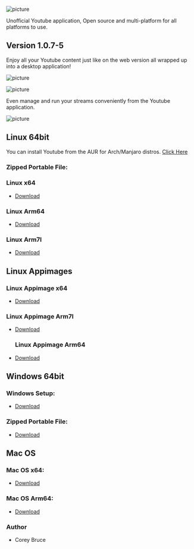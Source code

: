 ![picture](https://i.ibb.co/qDsmMMS/youtube-logo-png-transparent-image-5.png)

Unofficial Youtube application, Open source and multi-platform for all platforms to use.

## Version 1.0.7-5

Enjoy all your Youtube content just like on the web version all wrapped up into a desktop application!

![picture](https://i.ibb.co/28FH9Cn/yt-screenshot1.png)

![picture](https://i.ibb.co/2hYrRHN/yt-screenshot2.png)

Even manage and run your streams conveniently from the Youtube application.

![picture](https://i.ibb.co/pfd67Qy/yt-screenshot3.png)


 ## Linux 64bit

 You can install Youtube from the AUR for Arch/Manjaro distros.
 [Click Here](https://aur.archlinux.org/packages/youtube/)

 ### Zipped Portable File:

 ### Linux x64
 - [Download](https://gitlab.com/youtube-desktop/binaries/1.0.7-5/-/raw/main/Youtube-linux-x64.tar.gz)

 ### Linux Arm64
 - [Download](https://gitlab.com/youtube-desktop/binaries/1.0.7-5/-/raw/main/Youtube-linux-arm64.tar.gz)

 ### Linux Arm7l
 - [Download](https://gitlab.com/youtube-desktop/binaries/1.0.7-5/-/raw/main/Youtube-linux-arm64.tar.gz)

 
 ## Linux Appimages

  ### Linux Appimage x64
 - [Download](https://gitlab.com/youtube-music/binaries/1.0.4-5/-/raw/main/YoutubeMusic-arm64.AppImage)

  ### Linux Appimage Arm7l
 - [Download](https://gitlab.com/youtube-music/binaries/1.0.4-5/-/raw/main/YoutubeMusic-arm7l.AppImage)

   ### Linux Appimage Arm64
 - [Download](https://gitlab.com/youtube-music/binaries/1.0.4-5/-/raw/main/YoutubeMusic-arm64.AppImage)


 ## Windows 64bit

 ### Windows Setup:
 - [Download](https://gitlab.com/youtube-desktop/binaries/1.0.7-5/-/raw/main/Youtube%20Setup.exe)

 ### Zipped Portable File:
 - [Download](https://gitlab.com/youtube-desktop/binaries/1.0.7-5/-/raw/main/Youtube-win32-x64.zip)

 ## Mac OS

 ###  Mac OS x64:
 - [Download](https://gitlab.com/youtube-desktop/binaries/1.0.7-5/-/raw/main/Youtube-darwin-x64.zip)

 ###  Mac OS Arm64:
 - [Download](https://gitlab.com/youtube-desktop/binaries/1.0.7-5/-/raw/main/Youtube-darwin-arm64.zip)

 ### Author
  * Corey Bruce

